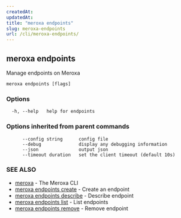 ```yaml
---
createdAt: 
updatedAt: 
title: "meroxa endpoints"
slug: meroxa-endpoints
url: /cli/meroxa-endpoints/
---
```

## meroxa endpoints

Manage endpoints on Meroxa

```
meroxa endpoints [flags]
```

### Options

```
  -h, --help   help for endpoints
```

### Options inherited from parent commands

```
      --config string      config file
      --debug              display any debugging information
      --json               output json
      --timeout duration   set the client timeout (default 10s)
```

### SEE ALSO

* [meroxa](/cli/meroxa/)	 - The Meroxa CLI
* [meroxa endpoints create](/cli/meroxa-endpoints-create/)	 - Create an endpoint
* [meroxa endpoints describe](/cli/meroxa-endpoints-describe/)	 - Describe endpoint
* [meroxa endpoints list](/cli/meroxa-endpoints-list/)	 - List endpoints
* [meroxa endpoints remove](/cli/meroxa-endpoints-remove/)	 - Remove endpoint


